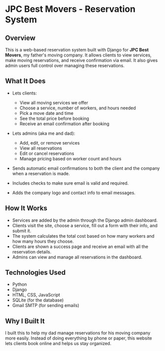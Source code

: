 # JPC Best Movers - Reservation System

## Overview

This is a web-based reservation system built with Django for **JPC Best Movers**, my father's moving company. It allows clients to view services, make moving reservations, and receive confirmation via email. It also gives admin users full control over managing these reservations.

## What It Does

- Lets clients:
  - View all moving services we offer
  - Choose a service, number of workers, and hours needed
  - Pick a move date and time
  - See the total price before booking
  - Receive an email confirmation after booking

- Lets admins (aka me and dad):
  - Add, edit, or remove services
  - View all reservations
  - Edit or cancel reservations
  - Manage pricing based on worker count and hours

- Sends automatic email confirmations to both the client and the company when a reservation is made.
- Includes checks to make sure email is valid and required.
- Adds the company logo and contact info to email messages.

## How It Works

- Services are added by the admin through the Django admin dashboard.
- Clients visit the site, choose a service, fill out a form with their info, and submit it.
- The system calculates the total cost based on how many workers and how many hours they choose.
- Clients are shown a success page and receive an email with all the reservation details.
- Admins can view and manage all reservations in the dashboard.

## Technologies Used

- Python
- Django
- HTML, CSS, JavaScript
- SQLite (for the database)
- Gmail SMTP (for sending emails)

## Why I Built It

I built this to help my dad manage reservations for his moving company more easily. Instead of doing everything by phone or paper, this website lets clients book online and helps us stay organized.